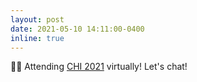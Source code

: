```yaml
---
layout: post
date: 2021-05-10 14:11:00-0400
inline: true
---
```


👩‍💻 Attending [CHI 2021](http://chi2021.acm.org) virtually! Let's chat!
